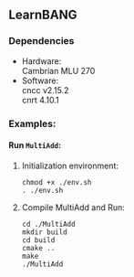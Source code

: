 ## LearnBANG  

### Dependencies  

* Hardware:  
Cambrian MLU 270
* Software:  
cncc v2.15.2  
cnrt 4.10.1  

### Examples:  
#### Run ``MultiAdd``:  
1. Initialization environment:  
    ```shell
    chmod +x ./env.sh
    . ./env.sh
    ```  

2. Compile MultiAdd and Run:  
    ```shell
    cd ./MultiAdd
    mkdir build
    cd build
    cmake ..
    make
    ./MultiAdd
    ```   



